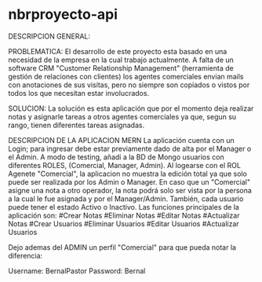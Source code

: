# nbrproyecto-api

DESCRIPCION GENERAL:

PROBLEMATICA:
El desarrollo de este proyecto esta basado en una necesidad de la empresa en la cual trabajo actualmente.
A falta de un software CRM "Customer Relationship Management" (herramienta de gestión de relaciones con clientes) los agentes comerciales envian mails con anotaciones de sus visitas, pero no siempre son copiados o vistos por todos los que necesitan estar involucrados.

SOLUCION:
La solución es esta aplicación que por el momento deja realizar notas y asignarle tareas a otros agentes comerciales ya que, segun su rango, tienen diferentes tareas asignadas.

DESCRIPCION DE LA APLICACION MERN
La aplicación cuenta con un Login; para ingresar debe estar previamente dado de alta por el Manager o el Admin.
A modo de testing, añadi a la BD de Mongo usuarios con diferentes ROLES, (Comercial, Manager, Admin).
Al logearse con el ROL Agenete "Comercial", la aplicacion no muestra la edición total ya que solo puede ser realizada por los Admin o Manager.
En caso que un "Comercial" asigne una nota a otro operador, la nota podrá solo ser vista por la persona a la cual le fue asignada y por el Manager/Admin.
También, cada usuario puede tener el estado Activo o Inactivo.
Las funciones principales de la aplicación son:
#Crear Notas
#Eliminar Notas
#Editar Notas
#Actualizar Notas
#Crear Usuarios
#Eliminar Usuarios
#Editar Usuarios
#Actualizar Usuarios

Dejo ademas del ADMIN un perfil "Comercial" para que pueda notar la diferencia:

Username: BernalPastor
Password: Bernal


